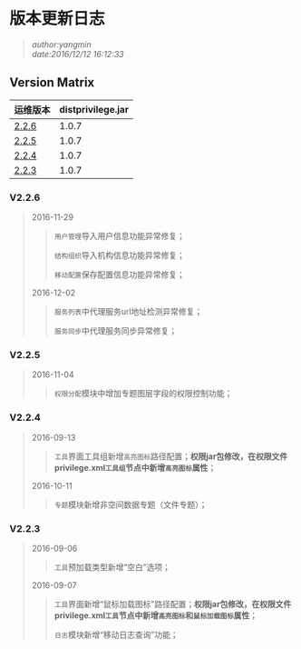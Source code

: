 # 版本更新日志

>*author:yangmin*  
*date:2016/12/12 16:12:33*

## Version Matrix
|运维版本|distprivilege.jar|
|:-------------|:-----
|[2.2.6](#V226) | 1.0.7 |
|[2.2.5](#V226) | 1.0.7 |
|[2.2.4](#V226) | 1.0.7 |
|[2.2.3](#V226) | 1.0.7 |


### V2.2.6
> 2016-11-29
>> `用户管理`导入用户信息功能异常修复；
>>
>> `结构组织`导入机构信息功能异常修复；
>>
>> `移动配置`保存配置信息功能异常修复；
>
> 2016-12-02
>> `服务列表`中代理服务url地址检测异常修复；
>>
>> `服务同步`中代理服务同步异常修复；

### V2.2.5
> 2016-11-04
>> `权限分配`模块中增加专题图层字段的权限控制功能；

### V2.2.4
> 2016-09-13
>> `工具`界面工具组新增`高亮图标`路径配置；**权限jar包修改，在权限文件privilege.xml`工具组`节点中新增`高亮图标`属性**；
>
> 2016-10-11
>> `专题`模块新增非空间数据专题（文件专题）；

### V2.2.3
> 2016-09-06
>> `工具`预加载类型新增“空白”选项；
>
> 2016-09-07
>> `工具`界面新增“鼠标加载图标”路径配置；**权限jar包修改，在权限文件privilege.xml`工具`节点中新增`高亮图标`和`鼠标加载图标`属性**；
>>
>> `日志`模块新增“移动日志查询”功能；
